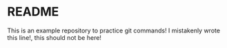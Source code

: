 # README
This is an example repository to practice git commands!
I mistakenly wrote this line!, this should not be here!
